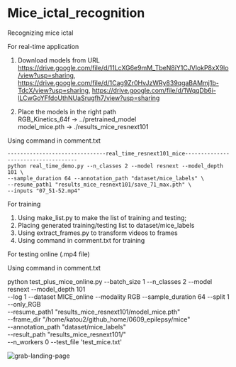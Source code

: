 # Mice_ictal_recognition
Recognizing mice ictal

For real-time application
1. Download models from URL
https://drive.google.com/file/d/11LcXG6e9mM_TbeN8iY1CJVlokP8xX9lo/view?usp=sharing, https://drive.google.com/file/d/1Cag9Zr0HvJzWRy839qgaBAMmj1b-TdcX/view?usp=sharing, https://drive.google.com/file/d/1WqqDb6i-lLCwGoYFfdoUthNUaSrugfh7/view?usp=sharing

2. Place the models in the right path \
RGB_Kinetics_64f -> ../pretrained_model \
model_mice.pth -> ./results_mice_resnext101

Using command in comment.txt 
```
-------------------------------real_time_resnext101_mice------------------------------------
python real_time_demo.py --n_classes 2 --model resnext --model_depth 101 \
--sample_duration 64 --annotation_path "dataset/mice_labels" \
--resume_path1 "results_mice_resnext101/save_71_max.pth" \
--inputs "07_51-52.mp4" 
```

For training
1. Using make_list.py to make the list of training and testing;
2. Placing generated training/testing list to dataset/mice_labels
3. Using extract_frames.py to transform videos to frames
4. Using command in comment.txt for training

For testing online (.mp4 file)

Using command in comment.txt

python test_plus_mice_online.py --batch_size 1 --n_classes 2 --model resnext --model_depth 101 \
--log 1 --dataset MICE_online --modality RGB --sample_duration 64 --split 1 --only_RGB  \
--resume_path1 "results_mice_resnext101/model_mice.pth" \
--frame_dir "/home/katou2/github_home/0609_epilepsy/mice" \
--annotation_path "dataset/mice_labels" \
--result_path "results_mice_resnext101/" \
--n_workers 0 --test_file 'test_mice.txt'


![grab-landing-page](https://github.com/Katou2/Mice_ictal_recognition/blob/master/demo.gif)
